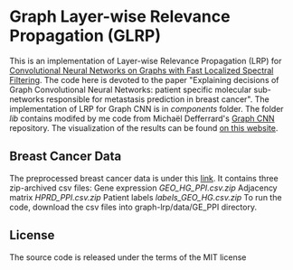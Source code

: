 # Graph Layer-wise Relevance Propagation (GLRP)
This is an implementation of Layer-wise Relevance Propagation (LRP) for [Convolutional Neural Networks on Graphs with Fast Localized Spectral Filtering](https://arxiv.org/abs/1606.09375).
The code here is devoted to the paper "Explaining decisions of Graph Convolutional Neural Networks: patient specific molecular sub-networks responsible for metastasis prediction in breast cancer".
The implementation of LRP for Graph CNN is in *components* folder.
The folder *lib* contains modifed by me code from Michaël Defferrard's [Graph CNN](https://github.com/mdeff/cnn_graph) repository.
The visualization of the results can be found [on this website](http://mypathsem.bioinf.med.uni-goettingen.de/MetaRelSubNetVis).
## Breast Cancer Data
The preprocessed breast cancer data is under this [link](http://mypathsem.bioinf.med.uni-goettingen.de/resources/glrp). It contains three zip-archived csv files: 
Gene expression  *GEO_HG_PPI.csv.zip*
Adjacency matrix *HPRD_PPI.csv.zip*
Patient labels *labels_GEO_HG.csv.zip*
To run the code, download the csv files into graph-lrp/data/GE_PPI directory.


## License
The source code is released under the terms of the MIT license
